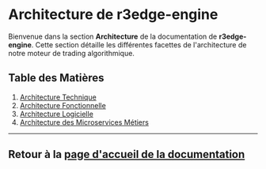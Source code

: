# Architecture de r3edge-engine

Bienvenue dans la section **Architecture** de la documentation de **r3edge-engine**. Cette section détaille les différentes facettes de l'architecture de notre moteur de trading algorithmique.

## Table des Matières

1. [Architecture Technique](architecture_technique.md)
2. [Architecture Fonctionnelle](architecture_fonctionnelle.md)
3. [Architecture Logicielle](architecture_logicielle.md)
4. [Architecture des Microservices Métiers](architecture_microservices_metiers.md)

---

## Retour à la [page d'accueil de la documentation](../index.md)